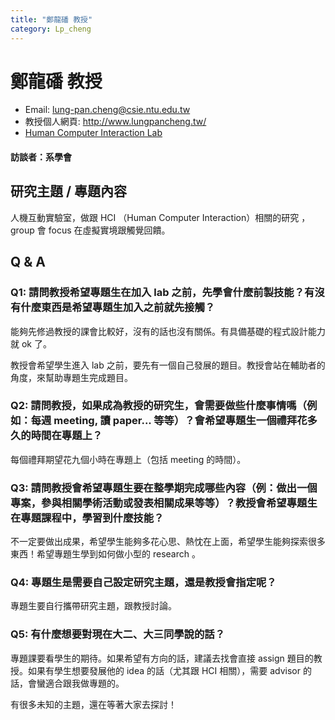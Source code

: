 ```yaml
---
title: "鄭龍磻 教授"
category: Lp_cheng
---
```


# 鄭龍磻 教授

- Email: lung-pan.cheng@csie.ntu.edu.tw
- 教授個人網頁: <http://www.lungpancheng.tw/>
- [Human Computer Interaction Lab](https://ntuhci.org/)

#### 訪談者：系學會

## 研究主題 / 專題內容

人機互動實驗室，做跟 HCI （Human Computer Interaction）相關的研究 ，group 會 focus 在虛擬實境跟觸覺回饋。

## Q & A

### Q1: 請問教授希望專題生在加入 lab 之前，先學會什麼前製技能？有沒有什麼東西是希望專題生加入之前就先接觸？

能夠先修過教授的課會比較好，沒有的話也沒有關係。有具備基礎的程式設計能力就 ok 了。

教授會希望學生進入 lab 之前，要先有一個自己發展的題目。教授會站在輔助者的角度，來幫助專題生完成題目。

### Q2: 請問教授，如果成為教授的研究生，會需要做些什麼事情嗎（例如：每週 meeting, 讀 paper... 等等）？會希望專題生一個禮拜花多久的時間在專題上？

每個禮拜期望花九個小時在專題上（包括 meeting 的時間）。

### Q3: 請問教授會希望專題生要在整學期完成哪些內容（例：做出一個專案，參與相關學術活動或發表相關成果等等）？教授會希望專題生在專題課程中，學習到什麼技能？

不一定要做出成果，希望學生能夠多花心思、熱忱在上面，希望學生能夠探索很多東西！希望專題生學到如何做小型的 research 。

### Q4: 專題生是需要自己設定研究主題，還是教授會指定呢？

專題生要自行攜帶研究主題，跟教授討論。

### Q5: 有什麼想要對現在大二、大三同學說的話？

專題課要看學生的期待。如果希望有方向的話，建議去找會直接 assign 題目的教授。如果有學生想要發展他的 idea 的話（尤其跟 HCI 相關），需要 advisor 的話，會蠻適合跟我做專題的。

有很多未知的主題，還在等著大家去探討！
